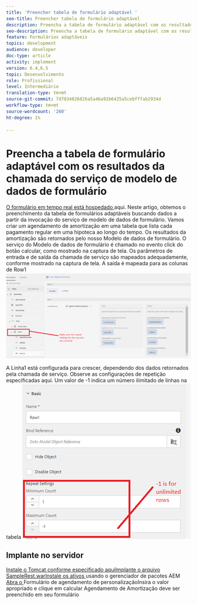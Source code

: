 ```yaml
---
title: 'Preencher tabela de formulário adaptável '
seo-title: Preencher tabela de formulário adaptável
description: Preencha a tabela de formulário adaptável com os resultados das chamadas do serviço de modelo de dados de formulário
seo-description: Preencha a tabela de formulário adaptável com os resultados das chamadas do serviço de modelo de dados de formulário
feature: Formulários adaptáveis
topics: development
audience: developer
doc-type: article
activity: implement
version: 6.4,6.5
topic: Desenvolvimento
role: Profissional
level: Intermediário
translation-type: tm+mt
source-git-commit: 7d7034026826a5a46a91b6425a5cebfffab2934d
workflow-type: tm+mt
source-wordcount: '260'
ht-degree: 1%

---
```



# Preencha a tabela de formulário adaptável com os resultados da chamada do serviço de modelo de dados de formulário

[O formulário em tempo real está hospedado ](https://forms.enablementadobe.com/content/dam/formsanddocuments/amortization/jcr:content?wcmmode=disabled)
aqui. Neste artigo, obtemos o preenchimento da tabela de formulários adaptáveis buscando dados a partir da invocação do serviço de modelo de dados de formulário. Vamos criar um agendamento de amortização em uma tabela que lista cada pagamento regular em uma hipoteca ao longo do tempo. Os resultados da amortização são retornados pelo nosso Modelo de dados de formulário. O serviço do Modelo de dados de formulário é chamado no evento click do botão calcular, como mostrado na captura de tela. Os parâmetros de entrada e de saída da chamada de serviço são mapeados adequadamente, conforme mostrado na captura de tela. A saída é mapeada para as colunas de Row1
![clickevent](assets/amortization.PNG)

A Linha1 está configurada para crescer, dependendo dos dados retornados pela chamada de serviço. Observe as configurações de repetição especificadas aqui. Um valor de -1 indica um número ilimitado de linhas na tabela
![Linha1](assets/rowconfiguration.PNG)

## Implante no servidor

[Instale o Tomcat conforme especificado ](/help/forms/ic-print-channel-tutorial/set-up-tomcat.md)
[aquiImplante o ](https://forms.enablementadobe.com/content/DemoServerBundles/SampleRest.war)
[arquivo SampleRest.warInstale os ativos  ](assets/amortizationschedule.zip) usando o gerenciador de pacotes AEM 
[Abra o ](http://localhost:4502/content/dam/formsanddocuments/amortization/jcr:content?wcmmode=disabled)
Formulário de agendamento de personalizaçãoInsira o valor apropriado e clique em calcular Agendamento de Amortização deve ser preenchido em seu formulário

